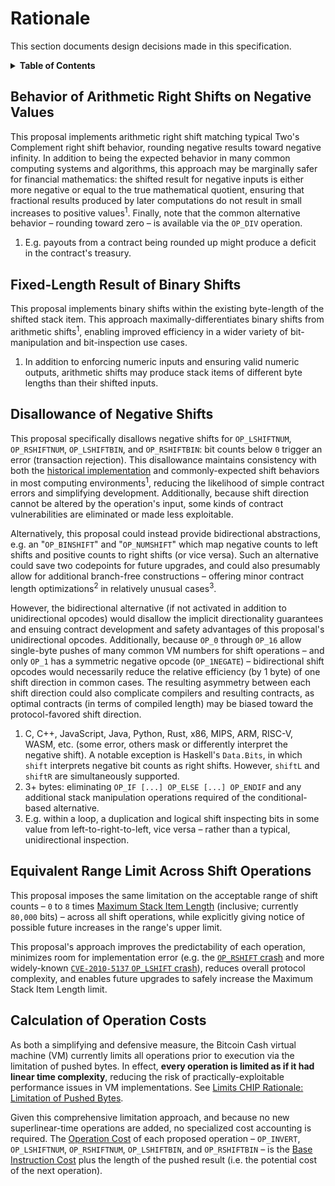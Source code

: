 # Rationale

This section documents design decisions made in this specification.

<details>

<summary><strong>Table of Contents</strong></summary>

- [Rationale](#rationale)
  - [Behavior of Arithmetic Right Shifts on Negative Values](#behavior-of-arithmetic-right-shifts-on-negative-values)
  - [Fixed-Length Result of Binary Shifts](#fixed-length-result-of-binary-shifts)
  - [Disallowance of Negative Shifts](#disallowance-of-negative-shifts)
  - [Equivalent Range Limit Across Shift Operations](#equivalent-range-limit-across-shift-operations)
  - [Calculation of Operation Costs](#calculation-of-operation-costs)

</details>

## Behavior of Arithmetic Right Shifts on Negative Values

This proposal implements arithmetic right shift matching typical Two's Complement right shift behavior, rounding negative results toward negative infinity. In addition to being the expected behavior in many common computing systems and algorithms, this approach may be marginally safer for financial mathematics: the shifted result for negative inputs is either more negative or equal to the true mathematical quotient, ensuring that fractional results produced by later computations do not result in small increases to positive values<sup>1</sup>. Finally, note that the common alternative behavior – rounding toward zero – is available via the `OP_DIV` operation.

1. E.g. payouts from a contract being rounded up might produce a deficit in the contract's treasury.

## Fixed-Length Result of Binary Shifts

This proposal implements binary shifts within the existing byte-length of the shifted stack item. This approach maximally-differentiates binary shifts from arithmetic shifts<sup>1</sup>, enabling improved efficiency in a wider variety of bit-manipulation and bit-inspection use cases.

1. In addition to enforcing numeric inputs and ensuring valid numeric outputs, arithmetic shifts may produce stack items of different byte lengths than their shifted inputs.

## Disallowance of Negative Shifts

This proposal specifically disallows negative shifts for `OP_LSHIFTNUM`, `OP_RSHIFTNUM`, `OP_LSHIFTBIN`, and `OP_RSHIFTBIN`: bit counts below `0` trigger an error (transaction rejection). This disallowance maintains consistency with both the [historical implementation](https://gitlab.com/bitcoin-cash-node/bitcoin-cash-node/-/blob/c4319e678f693d5fbc49bd357ded1c8f951476e9/script.cpp#L595-605) and commonly-expected shift behaviors in most computing environments<sup>1</sup>, reducing the likelihood of simple contract errors and simplifying development. Additionally, because shift direction cannot be altered by the operation's input, some kinds of contract vulnerabilities are eliminated or made less exploitable.

Alternatively, this proposal could instead provide bidirectional abstractions, e.g. an "`OP_BINSHIFT`" and "`OP_NUMSHIFT`" which map negative counts to left shifts and positive counts to right shifts (or vice versa). Such an alternative could save two codepoints for future upgrades, and could also presumably allow for additional branch-free constructions – offering minor contract length optimizations<sup>2</sup> in relatively unusual cases<sup>3</sup>.

However, the bidirectional alternative (if not activated in addition to unidirectional opcodes) would disallow the implicit directionality guarantees and ensuing contract development and safety advantages of this proposal's unidirectional opcodes. Additionally, because `OP_0` through `OP_16` allow single-byte pushes of many common VM numbers for shift operations – and only `OP_1` has a symmetric negative opcode (`OP_1NEGATE`) – bidirectional shift opcodes would necessarily reduce the relative efficiency (by 1 byte) of one shift direction in common cases. The resulting asymmetry between each shift direction could also complicate compilers and resulting contracts, as optimal contracts (in terms of compiled length) may be biased toward the protocol-favored shift direction.

1. C, C++, JavaScript, Java, Python, Rust, x86, MIPS, ARM, RISC-V, WASM, etc. (some error, others mask or differently interpret the negative shift). A notable exception is Haskell's `Data.Bits`, in which `shift` interprets negative bit counts as right shifts. However, `shiftL` and `shiftR` are simultaneously supported.
2. 3+ bytes: eliminating `OP_IF [...] OP_ELSE [...] OP_ENDIF` and any additional stack manipulation operations required of the conditional-based alternative.
3. E.g. within a loop, a duplication and logical shift inspecting bits in some value from left-to-right-to-left, vice versa – rather than a typical, unidirectional inspection.

## Equivalent Range Limit Across Shift Operations

This proposal imposes the same limitation on the acceptable range of shift counts – `0` to `8` times [Maximum Stack Item Length](https://github.com/bitjson/bch-vm-limits#increased-stack-element-length-limit) (inclusive; currently `80,000` bits) – across all shift operations, while explicitly giving notice of possible future increases in the range's upper limit.

This proposal's approach improves the predictability of each operation, minimizes room for implementation error (e.g. the [`OP_RSHIFT` crash](https://gitlab.com/bitcoin-cash-node/bitcoin-cash-node/-/commit/c4319e678f693d5fbc49bd357ded1c8f951476e9) and more widely-known [`CVE-2010-5137` `OP_LSHIFT` crash](https://nvd.nist.gov/vuln/detail/CVE-2010-5137)), reduces overall protocol complexity, and enables future upgrades to safely increase the Maximum Stack Item Length limit.

## Calculation of Operation Costs

As both a simplifying and defensive measure, the Bitcoin Cash virtual machine (VM) currently limits all operations prior to execution via the limitation of pushed bytes. In effect, **every operation is limited as if it had linear time complexity**, reducing the risk of practically-exploitable performance issues in VM implementations. See [Limits CHIP Rationale: Limitation of Pushed Bytes](https://github.com/bitjson/bch-vm-limits/blob/master/rationale.md#limitation-of-pushed-bytes).

Given this comprehensive limitation approach, and because no new superlinear-time operations are added, no specialized cost accounting is required. The [Operation Cost](http://github.com/bitjson/bch-vm-limits#operation-cost-limit) of each proposed operation – `OP_INVERT`, `OP_LSHIFTNUM`, `OP_RSHIFTNUM`, `OP_LSHIFTBIN`, and `OP_RSHIFTBIN` – is the [Base Instruction Cost](https://github.com/bitjson/bch-vm-limits?#base-instruction-cost) plus the length of the pushed result (i.e. the potential cost of the next operation).

